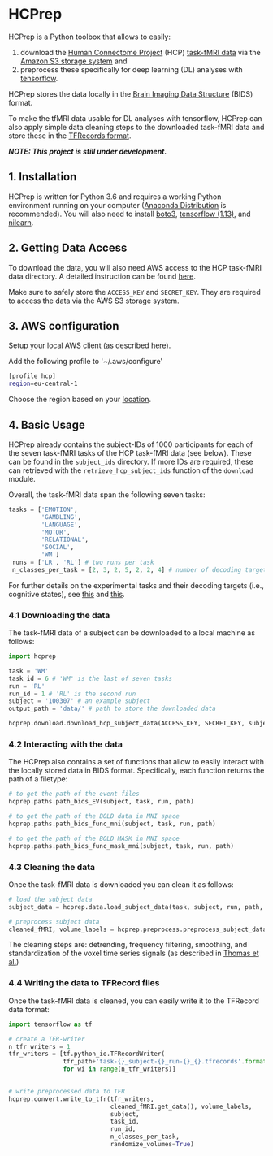 # HCPrep
HCPrep is a Python toolbox that allows to easily: 
1.  download the [Human Connectome Project](http://www.humanconnectomeproject.org) (HCP) [task-fMRI data](https://www.humanconnectome.org/study/hcp-young-adult/project-protocol/task-fmri) via the [Amazon S3 storage system](https://www.humanconnectome.org/study/hcp-young-adult/article/hcp-s1200-release-now-available-amazon-web-services) and 
2. preprocess these specifically for deep learning (DL) analyses with [tensorflow](https://www.tensorflow.org/).

HCPrep stores the data locally in the [Brain Imaging Data Structure](https://bids.neuroimaging.io) (BIDS) format.

To make the tfMRI data usable for DL analyses with tensorflow, HCPrep can also apply simple data cleaning steps to the downloaded task-fMRI data and store these in the [TFRecords format](https://www.tensorflow.org/tutorials/load_data/tfrecord).  

***NOTE: This project is still under development.***


## 1. Installation
HCPrep is written for Python 3.6 and requires a working Python environment running on your computer ([Anaconda Distribution](https://www.anaconda.com/distribution/) is recommended). You will also need to install [boto3](https://boto3.amazonaws.com/v1/documentation/api/latest/index.html), [tensorflow (1.13)](https://www.tensorflow.org/install/pip), and [nilearn](https://nilearn.github.io/introduction.html#installing-nilearn). 

## 2. Getting Data Access
To download the data, you will also need AWS access to the HCP task-fMRI data directory. A detailed instruction can be found [here](https://wiki.humanconnectome.org/display/PublicData/How+To+Connect+to+Connectome+Data+via+AWS).

Make sure to safely store the `ACCESS_KEY` and `SECRET_KEY`. They are required to access the data via the AWS S3 storage system. 

## 3. AWS configuration
Setup your local AWS client (as described [here](https://docs.aws.amazon.com/cli/latest/userguide/cli-configure-files.html)). 

Add the following profile to '~/.aws/configure'

```bash
[profile hcp]
region=eu-central-1
```
Choose the region based on your [location](https://docs.aws.amazon.com/AmazonRDS/latest/UserGuide/Concepts.RegionsAndAvailabilityZones.html).

## 4. Basic Usage
HCPrep already contains the subject-IDs of 1000 participants for each of the seven task-fMRI tasks of the HCP task-fMRI data (see below). These can be found in the `subject_ids` directory. If more IDs are required, these can retrieved with the `retrieve_hcp_subject_ids` function of the `download` module. 

Overall, the task-fMRI data span the following seven tasks:

```python
tasks = ['EMOTION',
         'GAMBLING',
         'LANGUAGE',
         'MOTOR',
         'RELATIONAL',
         'SOCIAL',
         'WM']
 runs = ['LR', 'RL'] # two runs per task
 n_classes_per_task = [2, 3, 2, 5, 2, 2, 4] # number of decoding targets per task
```
For further details on the experimental tasks and their decoding targets (i.e., cognitive states), see [this](https://www.sciencedirect.com/science/article/abs/pii/S1053811913005272?via%3Dihub) and [this](https://arxiv.org/pdf/1907.01953.pdf).

### 4.1 Downloading the data
The task-fMRI data of a subject can be downloaded to a local machine as follows:

```python
import hcprep

task = 'WM'
task_id = 6 # 'WM' is the last of seven tasks
run = 'RL'
run_id = 1 # 'RL' is the second run
subject = '100307' # an example subject
output_path = 'data/' # path to store the downloaded data

hcprep.download.download_hcp_subject_data(ACCESS_KEY, SECRET_KEY, subject, task, run, output_path)
```

### 4.2 Interacting with the data
The HCPrep also contains a set of functions that allow to easily interact with the locally stored data in BIDS format. Specifically, each function returns the path of a filetype:

```python
# to get the path of the event files
hcprep.paths.path_bids_EV(subject, task, run, path)

# to get the path of the BOLD data in MNI space
hcprep.paths.path_bids_func_mni(subject, task, run, path)

# to get the path of the BOLD MASK in MNI space
hcprep.paths.path_bids_func_mask_mni(subject, task, run, path)
```

### 4.3 Cleaning the data
Once the task-fMRI data is downloaded you can clean it as follows:

```python
# load the subject data
subject_data = hcprep.data.load_subject_data(task, subject, run, path, TR)

# preprocess subject data
cleaned_fMRI, volume_labels = hcprep.preprocess.preprocess_subject_data(subject_data, [run], high_pass=1./128., smoothing_fwhm=3)
```
The cleaning steps are: detrending, frequency filtering, smoothing, and standardization of the voxel time series signals (as described in [Thomas et al.](https://www.frontiersin.org/articles/10.3389/fnins.2019.01321/full))

### 4.4 Writing the data to TFRecord files
Once the task-fMRI data is cleaned, you can easily write it to the TFRecord data format:

```python
import tensorflow as tf

# create a TFR-writer
n_tfr_writers = 1
tfr_writers = [tf.python_io.TFRecordWriter(
               tfr_path+'task-{}_subject-{}_run-{}_{}.tfrecords'.format(task, subject, run, wi))
               for wi in range(n_tfr_writers)]
               

# write preprocessed data to TFR
hcprep.convert.write_to_tfr(tfr_writers,
                            cleaned_fMRI.get_data(), volume_labels,
                            subject,
                            task_id,
                            run_id,
                            n_classes_per_task,
                            randomize_volumes=True)
```
